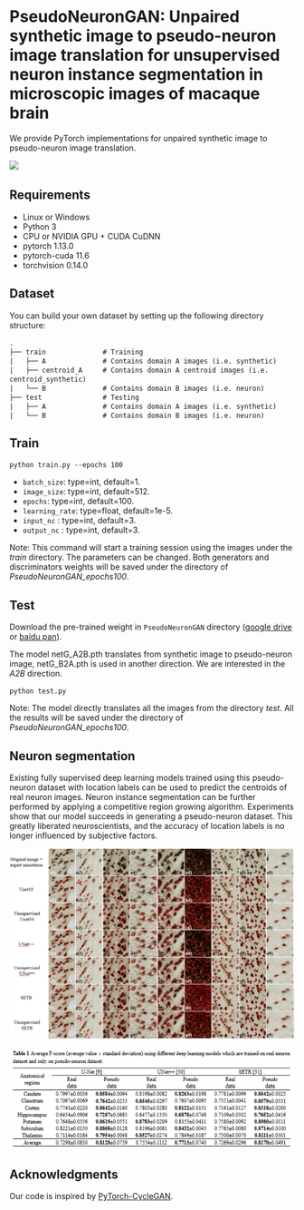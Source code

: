 # PseudoNeuronGAN: Unpaired synthetic image to pseudo-neuron image translation for unsupervised neuron instance segmentation in microscopic images of macaque brain

We provide PyTorch implementations for unpaired synthetic image to pseudo-neuron image translation.

![](images/results.png)

## Requirements
- Linux or Windows
- Python 3
- CPU or NVIDIA GPU + CUDA CuDNN
- pytorch 1.13.0
- pytorch-cuda 11.6
- torchvision 0.14.0


## Dataset

You can build your own dataset by setting up the following directory structure:

    .
    ├── train              # Training
    |   ├── A              # Contains domain A images (i.e. synthetic)
    |   ├── centroid_A     # Contains domain A centroid images (i.e. centroid_synthetic)
    |   └── B              # Contains domain B images (i.e. neuron)
    ├── test               # Testing
    |   ├── A              # Contains domain A images (i.e. synthetic)
    |   └── B              # Contains domain B images (i.e. neuron)


## Train

```
python train.py --epochs 100
``` 

* `batch_size`: type=int, default=1.
* `image_size`: type=int, default=512.
* `epochs`: type=int, default=100.
* `learning_rate`: type=float, default=1e-5.
* `input_nc` : type=int, default=3.
* `output_nc` : type=int, default=3.


Note: 
This command will start a training session using the images under the *train* directory. The parameters can be changed. Both generators and discriminators weights will be saved under the directory of *PseudoNeuronGAN_epochs100*. 


## Test

Download the pre-trained weight in ```PseudoNeuronGAN``` directory ([google drive](https://drive.google.com/drive/...) or [baidu pan](https://pan.baidu.com/s/1VaocTBdpDhHUEEtN1XSrhg?pwd=mrjq)).

The model netG_A2B.pth translates from synthetic image to pseudo-neuron image, netG_B2A.pth is used in another direction. We are interested in the *A2B* direction.

```
python test.py 
``` 

Note: 
The model directly translates all the images from the directory *test*. All the results will be saved under the directory of *PseudoNeuronGAN_epochs100*. 


## Neuron segmentation

Existing fully supervised deep learning models trained using this pseudo-neuron dataset with location labels can be used to predict the centroids of real neuron images. Neuron instance segmentation can be further performed by applying a competitive region growing algorithm. Experiments show that our model succeeds in generating a pseudo-neuron dataset. This greatly liberated neuroscientists, and the accuracy of location labels is no longer influenced by subjective factors. 

![](images/segmentation.png)

![](images/F-score.png)

## Acknowledgments
Our code is inspired by [PyTorch-CycleGAN](https://github.com/aitorzip/PyTorch-CycleGAN).
